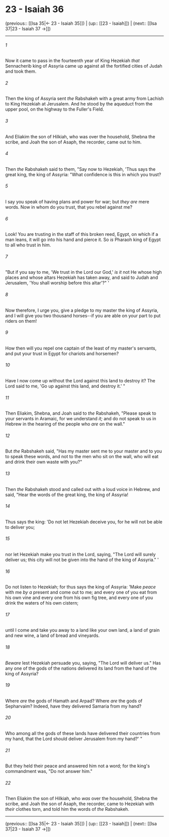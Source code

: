 # 23 - Isaiah 36

(previous:: [[Isa 35|← 23 - Isaiah 35]]) | (up:: [[23 - Isaiah]]) | (next:: [[Isa 37|23 - Isaiah 37 →]])

***


###### 1 
Now it came to pass in the fourteenth year of King Hezekiah _that_ Sennacherib king of Assyria came up against all the fortified cities of Judah and took them. 

###### 2 
Then the king of Assyria sent _the_ Rabshakeh with a great army from Lachish to King Hezekiah at Jerusalem. And he stood by the aqueduct from the upper pool, on the highway to the Fuller's Field. 

###### 3 
And Eliakim the son of Hilkiah, who was over the household, Shebna the scribe, and Joah the son of Asaph, the recorder, came out to him. 

###### 4 
Then _the_ Rabshakeh said to them, "Say now to Hezekiah, 'Thus says the great king, the king of Assyria: "What confidence is this in which you trust? 

###### 5 
I say you speak of having plans and power for war; but _they are_ mere words. Now in whom do you trust, that you rebel against me? 

###### 6 
Look! You are trusting in the staff of this broken reed, Egypt, on which if a man leans, it will go into his hand and pierce it. So _is_ Pharaoh king of Egypt to all who trust in him. 

###### 7 
"But if you say to me, 'We trust in the Lord our God,' _is it_ not He whose high places and whose altars Hezekiah has taken away, and said to Judah and Jerusalem, 'You shall worship before this altar'?" ' 

###### 8 
Now therefore, I urge you, give a pledge to my master the king of Assyria, and I will give you two thousand horses--if you are able on your part to put riders on them! 

###### 9 
How then will you repel one captain of the least of my master's servants, and put your trust in Egypt for chariots and horsemen? 

###### 10 
Have I now come up without the Lord against this land to destroy it? The Lord said to me, 'Go up against this land, and destroy it.' " 

###### 11 
Then Eliakim, Shebna, and Joah said to _the_ Rabshakeh, "Please speak to your servants in Aramaic, for we understand _it;_ and do not speak to us in Hebrew in the hearing of the people who _are_ on the wall." 

###### 12 
But _the_ Rabshakeh said, "Has my master sent me to your master and to you to speak these words, and not to the men who sit on the wall, who will eat and drink their own waste with you?" 

###### 13 
Then _the_ Rabshakeh stood and called out with a loud voice in Hebrew, and said, "Hear the words of the great king, the king of Assyria! 

###### 14 
Thus says the king: 'Do not let Hezekiah deceive you, for he will not be able to deliver you; 

###### 15 
nor let Hezekiah make you trust in the Lord, saying, "The Lord will surely deliver us; this city will not be given into the hand of the king of Assyria." ' 

###### 16 
Do not listen to Hezekiah; for thus says the king of Assyria: 'Make _peace_ with me _by a_ present and come out to me; and every one of you eat from his own vine and every one from his own fig tree, and every one of you drink the waters of his own cistern; 

###### 17 
until I come and take you away to a land like your own land, a land of grain and new wine, a land of bread and vineyards. 

###### 18 
_Beware_ lest Hezekiah persuade you, saying, "The Lord will deliver us." Has any one of the gods of the nations delivered its land from the hand of the king of Assyria? 

###### 19 
Where _are_ the gods of Hamath and Arpad? Where _are_ the gods of Sepharvaim? Indeed, have they delivered Samaria from my hand? 

###### 20 
Who among all the gods of these lands have delivered their countries from my hand, that the Lord should deliver Jerusalem from my hand?' " 

###### 21 
But they held their peace and answered him not a word; for the king's commandment was, "Do not answer him." 

###### 22 
Then Eliakim the son of Hilkiah, who _was_ over the household, Shebna the scribe, and Joah the son of Asaph, the recorder, came to Hezekiah with _their_ clothes torn, and told him the words of _the_ Rabshakeh.

***

(previous:: [[Isa 35|← 23 - Isaiah 35]]) | (up:: [[23 - Isaiah]]) | (next:: [[Isa 37|23 - Isaiah 37 →]])
